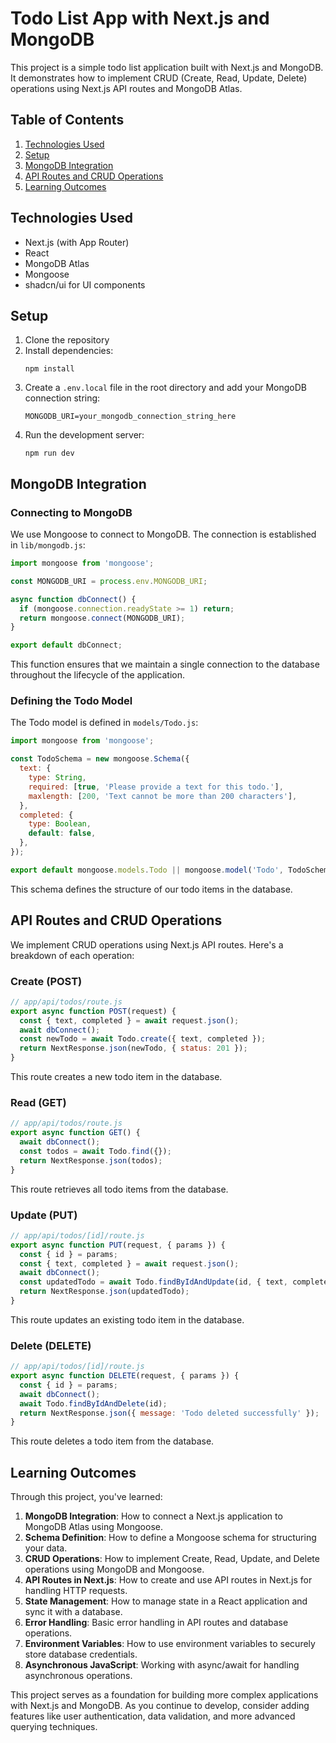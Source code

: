 # Todo List App with Next.js and MongoDB

This project is a simple todo list application built with Next.js and MongoDB. It demonstrates how to implement CRUD (Create, Read, Update, Delete) operations using Next.js API routes and MongoDB Atlas.

## Table of Contents

1. [Technologies Used](#technologies-used)
2. [Setup](#setup)
3. [MongoDB Integration](#mongodb-integration)
4. [API Routes and CRUD Operations](#api-routes-and-crud-operations)
5. [Learning Outcomes](#learning-outcomes)

## Technologies Used

- Next.js (with App Router)
- React
- MongoDB Atlas
- Mongoose
- shadcn/ui for UI components

## Setup

1. Clone the repository
2. Install dependencies:
   ```
   npm install
   ```
3. Create a `.env.local` file in the root directory and add your MongoDB connection string:
   ```
   MONGODB_URI=your_mongodb_connection_string_here
   ```
4. Run the development server:
   ```
   npm run dev
   ```

## MongoDB Integration

### Connecting to MongoDB

We use Mongoose to connect to MongoDB. The connection is established in `lib/mongodb.js`:

```javascript
import mongoose from 'mongoose';

const MONGODB_URI = process.env.MONGODB_URI;

async function dbConnect() {
  if (mongoose.connection.readyState >= 1) return;
  return mongoose.connect(MONGODB_URI);
}

export default dbConnect;
```

This function ensures that we maintain a single connection to the database throughout the lifecycle of the application.

### Defining the Todo Model

The Todo model is defined in `models/Todo.js`:

```javascript
import mongoose from 'mongoose';

const TodoSchema = new mongoose.Schema({
  text: {
    type: String,
    required: [true, 'Please provide a text for this todo.'],
    maxlength: [200, 'Text cannot be more than 200 characters'],
  },
  completed: {
    type: Boolean,
    default: false,
  },
});

export default mongoose.models.Todo || mongoose.model('Todo', TodoSchema);
```

This schema defines the structure of our todo items in the database.

## API Routes and CRUD Operations

We implement CRUD operations using Next.js API routes. Here's a breakdown of each operation:

### Create (POST)

```javascript
// app/api/todos/route.js
export async function POST(request) {
  const { text, completed } = await request.json();
  await dbConnect();
  const newTodo = await Todo.create({ text, completed });
  return NextResponse.json(newTodo, { status: 201 });
}
```

This route creates a new todo item in the database.

### Read (GET)

```javascript
// app/api/todos/route.js
export async function GET() {
  await dbConnect();
  const todos = await Todo.find({});
  return NextResponse.json(todos);
}
```

This route retrieves all todo items from the database.

### Update (PUT)

```javascript
// app/api/todos/[id]/route.js
export async function PUT(request, { params }) {
  const { id } = params;
  const { text, completed } = await request.json();
  await dbConnect();
  const updatedTodo = await Todo.findByIdAndUpdate(id, { text, completed }, { new: true });
  return NextResponse.json(updatedTodo);
}
```

This route updates an existing todo item in the database.

### Delete (DELETE)

```javascript
// app/api/todos/[id]/route.js
export async function DELETE(request, { params }) {
  const { id } = params;
  await dbConnect();
  await Todo.findByIdAndDelete(id);
  return NextResponse.json({ message: 'Todo deleted successfully' });
}
```

This route deletes a todo item from the database.

## Learning Outcomes

Through this project, you've learned:

1. **MongoDB Integration**: How to connect a Next.js application to MongoDB Atlas using Mongoose.
2. **Schema Definition**: How to define a Mongoose schema for structuring your data.
3. **CRUD Operations**: How to implement Create, Read, Update, and Delete operations using MongoDB and Mongoose.
4. **API Routes in Next.js**: How to create and use API routes in Next.js for handling HTTP requests.
5. **State Management**: How to manage state in a React application and sync it with a database.
6. **Error Handling**: Basic error handling in API routes and database operations.
7. **Environment Variables**: How to use environment variables to securely store database credentials.
8. **Asynchronous JavaScript**: Working with async/await for handling asynchronous operations.

This project serves as a foundation for building more complex applications with Next.js and MongoDB. As you continue to develop, consider adding features like user authentication, data validation, and more advanced querying techniques.